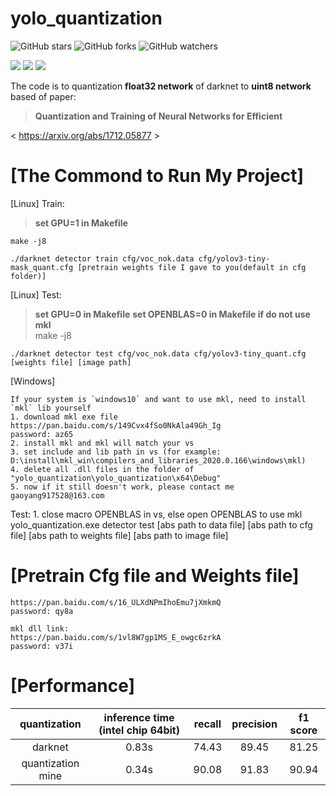 # yolo_quantization
![GitHub stars](https://img.shields.io/github/stars/ArtyZe/yolo_quantization) ![GitHub forks](https://img.shields.io/github/forks/ArtyZe/yolo_quantization)  ![GitHub watchers](https://img.shields.io/github/watchers/ArtyZe/yolo_quantization)

![](https://img.shields.io/badge/LinuxCPU-Pass-brightgreen.svg?style=plastic) ![](https://img.shields.io/badge/LinuxGPU-Pass-brightgreen.svg?style=plastic) ![](https://img.shields.io/badge/WindowsCPU-Pass-brightgreen.svg?style=plastic)

The code is to quantization **float32 network** of darknet to **uint8 network** based of paper:

>**Quantization and Training of Neural Networks for Efficient**

< https://arxiv.org/abs/1712.05877 >

[The Commond to Run My Project]
=========
[Linux]
Train: 
>**set GPU=1 in Makefile**

	make -j8

	./darknet detector train cfg/voc_nok.data cfg/yolov3-tiny-mask_quant.cfg [pretrain weights file I gave to you(default in cfg folder)]

[Linux] Test:
>**set GPU=0 in Makefile**
**set OPENBLAS=0 in Makefile if do not use mkl**	
	make -j8
	
	./darknet detector test cfg/voc_nok.data cfg/yolov3-tiny_quant.cfg [weights file] [image path]

[Windows]

	If your system is `windows10` and want to use mkl, need to install `mkl` lib yourself
	1. download mkl exe file https://pan.baidu.com/s/149Cvx4fSo0NkAla49Gh_Ig 
	password: az65
	2. install mkl and mkl will match your vs
	3. set include and lib path in vs (for example: D:\install\mkl_win\compilers_and_libraries_2020.0.166\windows\mkl) 
	4. delete all .dll files in the folder of "yolo_quantization\yolo_quantization\x64\Debug"
	5. now if it still doesn't work, please contact me gaoyang917528@163.com
   
Test:
	1. close macro OPENBLAS in vs, else open OPENBLAS to use mkl
	yolo_quantization.exe detector test [abs path to data file] [abs path to cfg file] [abs path to weights file] [abs path to image file]

[Pretrain Cfg file and Weights file]
=========
	https://pan.baidu.com/s/16_ULXdNPmIhoEmu7jXmkmQ 
	password: qy8a 
	
	mkl dll link:
	https://pan.baidu.com/s/1vl8W7gp1MS_E_owgc6zrkA
	password: v37i
	
[Performance]
=========
 | quantization | inference time (intel chip 64bit) | recall | precision | f1 score |
 | :------: | :------: | :------: | :------: | :------: |
 | darknet | 0.83s | 74.43 | 89.45 | 81.25| 
 | quantization mine | 0.34s | 90.08 | 91.83 | 90.94 |


